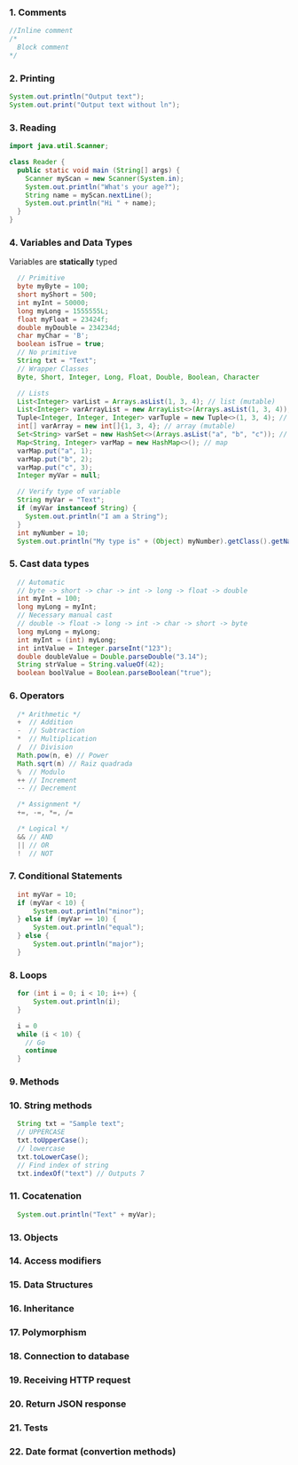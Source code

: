 ### 1. Comments ###
```java
//Inline comment
/*
  Block comment
*/
```

### 2. Printing ###
```java
System.out.println("Output text");
System.out.print("Output text without ln");
```

### 3. Reading ###
```java
import java.util.Scanner;

class Reader {
  public static void main (String[] args) {
    Scanner myScan = new Scanner(System.in);
    System.out.println("What's your age?");
    String name = myScan.nextLine();
    System.out.println("Hi " + name);
  }
}
```
### 4. Variables and Data Types ###
Variables are **statically** typed
```java
  // Primitive
  byte myByte = 100;
  short myShort = 500;
  int myInt = 50000;
  long myLong = 1555555L;
  float myFloat = 23424f;
  double myDouble = 234234d;
  char myChar = 'B'; 
  boolean isTrue = true;
  // No primitive
  String txt = "Text";
  // Wrapper Classes
  Byte, Short, Integer, Long, Float, Double, Boolean, Character

  // Lists
  List<Integer> varList = Arrays.asList(1, 3, 4); // list (mutable)
  List<Integer> varArrayList = new ArrayList<>(Arrays.asList(1, 3, 4)); // arraylist (mutable)
  Tuple<Integer, Integer, Integer> varTuple = new Tuple<>(1, 3, 4); // tuple (immutable)
  int[] varArray = new int[]{1, 3, 4}; // array (mutable)
  Set<String> varSet = new HashSet<>(Arrays.asList("a", "b", "c")); // set (items are immutable)
  Map<String, Integer> varMap = new HashMap<>(); // map
  varMap.put("a", 1);
  varMap.put("b", 2);
  varMap.put("c", 3);
  Integer myVar = null; 

  // Verify type of variable
  String myVar = "Text";
  if (myVar instanceof String) {
    System.out.println("I am a String");
  }
  int myNumber = 10;
  System.out.println("My type is" + (Object) myNumber).getClass().getName())
```

### 5. Cast data types ### 
```java
  // Automatic 
  // byte -> short -> char -> int -> long -> float -> double
  int myInt = 100;
  long myLong = myInt;
  // Necessary manual cast
  // double -> float -> long -> int -> char -> short -> byte
  long myLong = myLong;
  int myInt = (int) myLong;
  int intValue = Integer.parseInt("123");
  double doubleValue = Double.parseDouble("3.14");
  String strValue = String.valueOf(42);
  boolean boolValue = Boolean.parseBoolean("true");
```
### 6. Operators ###
```java
  /* Arithmetic */
  +  // Addition
  -  // Subtraction
  *  // Multiplication
  /  // Division
  Math.pow(n, e) // Power
  Math.sqrt(n) // Raiz quadrada
  %  // Modulo
  ++ // Increment
  -- // Decrement

  /* Assignment */
  +=, -=, *=, /=

  /* Logical */
  && // AND
  || // OR
  !  // NOT
```

### 7. Conditional Statements ###
```java
  int myVar = 10;
  if (myVar < 10) {
      System.out.println("minor");
  } else if (myVar == 10) {
      System.out.println("equal");
  } else {
      System.out.println("major");
  }
```
### 8. Loops ###
```java
  for (int i = 0; i < 10; i++) {
      System.out.println(i);
  }

  i = 0
  while (i < 10) {
    // Go 
    continue
  }
```
### 9. Methods ###
### 10. String methods ###
```java
  String txt = "Sample text";
  // UPPERCASE
  txt.toUpperCase(); 
  // lowercase
  txt.toLowerCase(); 
  // Find index of string
  txt.indexOf("text") // Outputs 7


```
### 11. Cocatenation ###
```java
  System.out.println("Text" + myVar);
```

### 13. Objects ###
### 14. Access modifiers ###
### 15. Data Structures ###
### 16. Inheritance ###
### 17. Polymorphism ###
### 18. Connection to database ###
### 19. Receiving HTTP request ###
### 20. Return JSON response ###
### 21. Tests ###
### 22. Date format (convertion methods) ###

```java

```


